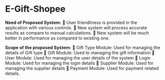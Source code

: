 # E-Gift-Shopee

**Need of Proposed System:**
 User friendliness is provided in the application with various controls.
 New system will process accurate results as compare to manual calculations.
 New system will be much better in performance as compared to existing one.

**Scope of the proposed System:**
 Gift Type Module: Used for managing the details of Gift type
 Gift Module: Used to managing the gift information
 User Module: Used for managing the user details of the system
 Login Module: Used for managing the login details
 Supplier Module: Used for managing the supplier details
 Payment Module: Used for payment related details.
